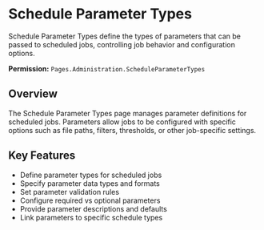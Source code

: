 # Schedule Parameter Types

Schedule Parameter Types define the types of parameters that can be passed to scheduled jobs, controlling job behavior and configuration options.

**Permission:** `Pages.Administration.ScheduleParameterTypes`

## Overview

The Schedule Parameter Types page manages parameter definitions for scheduled jobs. Parameters allow jobs to be configured with specific options such as file paths, filters, thresholds, or other job-specific settings.

## Key Features

* Define parameter types for scheduled jobs
* Specify parameter data types and formats
* Set parameter validation rules
* Configure required vs optional parameters
* Provide parameter descriptions and defaults
* Link parameters to specific schedule types

